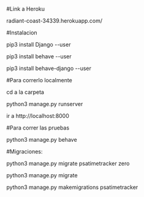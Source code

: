 #Link a Heroku

radiant-coast-34339.herokuapp.com/

#Instalacion

pip3 install Django --user

pip3 install behave --user

pip3 install behave-django --user

#Para correrlo localmente

cd a la carpeta

python3 manage.py runserver

ir a http://localhost:8000


#Para correr las pruebas

python3 manage.py behave


#Migraciones:

python3 manage.py migrate psatimetracker zero

python3 manage.py migrate

python3 manage.py makemigrations psatimetracker
